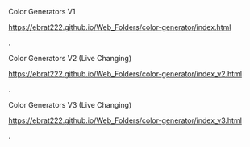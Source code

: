 Color Generators V1

https://ebrat222.github.io/Web_Folders/color-generator/index.html

.

Color Generators V2 (Live Changing)

https://ebrat222.github.io/Web_Folders/color-generator/index_v2.html

.

Color Generators V3 (Live Changing)

https://ebrat222.github.io/Web_Folders/color-generator/index_v3.html


.
